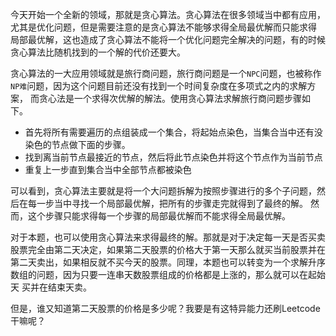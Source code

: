 今天开始一个全新的领域，那就是贪心算法。贪心算法在很多领域当中都有应用，尤其是优化问题，但是需要注意的是贪心算法不能够求得全局最优解而只能求得
局部最优解，这也造成了贪心算法不能将一个优化问题完全解决的问题，有的时候贪心算法比随机找到的一个解的代价还要大。

贪心算法的一大应用领域就是旅行商问题，旅行商问题是一个`NPC`问题，也被称作`NP难`问题，因为这个问题目前还没有找到一个时间复杂度在多项式之内的求解方案，
而贪心法是一个求得次优解的解法。使用贪心算法求解旅行商问题步骤如下。
- 首先将所有需要遍历的点组装成一个集合，将起始点染色，当集合当中还有没染色的节点做下面的步骤。
- 找到离当前节点最接近的节点，然后将此节点染色并将这个节点作为当前节点
- 重复上一步直到集合当中全部节点都被染色

可以看到，贪心算法主要就是将一个大问题拆解为按照步骤进行的多个子问题，然后在每一步当中寻找一个局部最优解，把所有的步骤走完就得到了最终的解。
然而，这个步骤只能求得每一个步骤的局部最优解而不能求得全局最优解。

对于本题，也可以使用贪心算法来求得最终的解。那就是对于决定每一天是否买卖股票完全由第二天决定，如果第二天股票的价格大于第一天那么就买当前股票并在
第二天卖出，如果相反就不买今天的股票。同理，本题也可以转变为一个求解升序数组的问题，因为只要一连串天数股票组成的价格都是上涨的，那么就可以在起始天
买并在结束天卖。

但是，谁又知道第二天股票的价格是多少呢？我要是有这特异能力还刷Leetcode干嘛呢？
